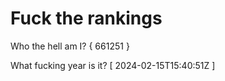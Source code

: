 # Fuck the rankings

Who the hell am I?
{ 661251 }

What fucking year is it?
[ 2024-02-15T15:40:51Z ]
